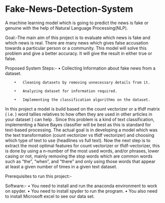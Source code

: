 # Fake-News-Detection-System
A machine learning model which is going to predict the news is fake or genuine with the help of Natural Language Processing(NLP).

Goal:-The main aim of this project is to evaluate which news is fake and which news is real. There are many news which gives false accusation towards a particular person or a community. This model will solve this problem and give a better accuracy. It will give the result in either true or false.

Proposed System Steps:-
        •	Collecting Information about fake news from a dataset.

        •	Cleaning datasets by removing unnecessary details from it.

        •	Analyzing dataset for information required.

        •	Implementing the classification algorithms on the dataset.



In this project a model is build based on the count vectorizer or a tfidf matrix ( i.e. ) word tallies relatives to how often they are used in other articles in your dataset ) can help . Since this problem is a kind of text classification, implementing a Naive Bayes classifier will be best as this is standard for text-based processing. The actual goal is in developing a model which was the text transformation (count vectorizer vs tfidf vectorizer) and choosing which type of text to use (headlines vs full text). Now the next step is to extract the most optimal features for count vectorizer or tfidf-vectorizer, this is done by using a n-number of the most used words, and/or phrases, lower casing or not, mainly removing the stop words which are common words such as “the”, “when”, and “there” and only using those words that appear at least a given number of times in a given text dataset.


Prerequisites to run this project:-

Software:-
        •	You need to install and run the anaconda environment to work on spyder.
        •	You need to install spyder to run the program.
        •	You also need to install Microsoft excel to see our data set.

